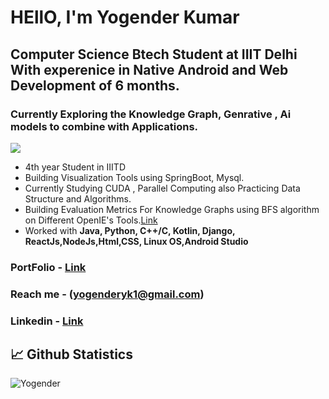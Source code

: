 # HEllO, I'm Yogender Kumar

## Computer Science Btech Student at IIIT Delhi With experenice in Native Android and Web Development of 6 months.
### Currently Exploring the Knowledge Graph, Genrative , Ai models to combine with Applications.

![](https://komarev.com/ghpvc/?username=Yogender21505&color=blue&style=flat-square)

* 4th year Student in IIITD
* Building Visualization Tools using SpringBoot, Mysql.
* Currently Studying CUDA , Parallel Computing also Practicing Data Structure and Algorithms.
* Building Evaluation Metrics For Knowledge Graphs using BFS algorithm on Different OpenIE's Tools.[Link](https://drive.google.com/file/d/1v7crMXsz_2ZEsyG7pK65y0OJ4cNMfLWA/view?usp=sharing)
* Worked with **Java, Python, C++/C, Kotlin, Django, ReactJs,NodeJs,Html,CSS, Linux OS,Android Studio**
### PortFolio - [Link](https://yogender21505.github.io/)
### Reach me - (yogenderyk1@gmail.com)
### Linkedin - [Link](https://www.linkedin.com/in/yogender-kumar-b0448b216/)

## 📈 Github Statistics
 
![Yogender](https://github-readme-streak-stats.herokuapp.com?user=Yogender21505&theme=react)  
